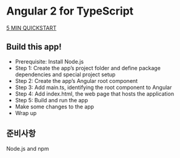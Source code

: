 # Angular 2 for TypeScript

[5 MIN QUICKSTART](https://angular.io/docs/ts/latest/quickstart.html)


## Build this app!
- Prerequisite: Install Node.js
- Step 1: Create the app’s project folder and define package dependencies and special project setup
- Step 2: Create the app’s Angular root component
- Step 3: Add main.ts, identifying the root component to Angular
- Step 4: Add index.html, the web page that hosts the application
- Step 5: Build and run the app
- Make some changes to the app
- Wrap up

## 준비사항
Node.js and npm
